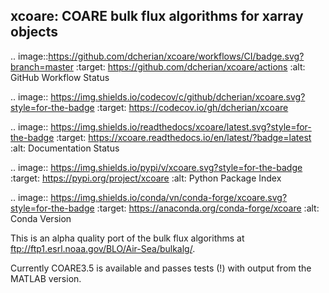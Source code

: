 xcoare: COARE bulk flux algorithms for xarray objects
-----------------------------------------------------
.. image::https://github.com/dcherian/xcoare/workflows/CI/badge.svg?branch=master
    :target: https://github.com/dcherian/xcoare/actions
    :alt: GitHub Workflow Status

.. image:: https://img.shields.io/codecov/c/github/dcherian/xcoare.svg?style=for-the-badge
    :target: https://codecov.io/gh/dcherian/xcoare

.. image:: https://img.shields.io/readthedocs/xcoare/latest.svg?style=for-the-badge
    :target: https://xcoare.readthedocs.io/en/latest/?badge=latest
    :alt: Documentation Status

.. image:: https://img.shields.io/pypi/v/xcoare.svg?style=for-the-badge
    :target: https://pypi.org/project/xcoare
    :alt: Python Package Index

.. image:: https://img.shields.io/conda/vn/conda-forge/xcoare.svg?style=for-the-badge
    :target: https://anaconda.org/conda-forge/xcoare
    :alt: Conda Version


This is an alpha quality port of the bulk flux algorithms at ftp://ftp1.esrl.noaa.gov/BLO/Air-Sea/bulkalg/.

Currently COARE3.5 is available and passes tests (!) with output from the MATLAB version.
